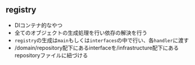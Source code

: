## registry
- DIコンテナ的なやつ
- 全てのオブジェクトの生成処理を行い依存の解決を行う
- `registry`の生成は`main`もしくは`interfaces`の中で行い、各`handler`に渡す
- /domain/repository配下にあるinterfaceを/infrastructure配下にあるrepositoryファイルに紐づける